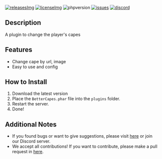 [releases]: https://github.com/David-pm-pl/BetterCapes/releases/latest
[releasesImg]: https://img.shields.io/github/v/release/David-pm-pl/BetterCapes.svg?color=blue&include_prereleases&label=git-releases&style=for-the-badge
[license]: https://github.com/David-pm-pl/BetterCapes/blob/master/LICENSE
[licenseImg]: https://img.shields.io/github/license/David-pm-pl/BetterCapes.svg?style=for-the-badge
[issues]: https://img.shields.io/github/issues/David-pm-pl/BetterCapes.svg?color=yellow&style=for-the-badge
[phpversion]: https://img.shields.io/badge/PHP-8.0%2B-red?style=for-the-badge
[issueslink]: https://github.com/David-pm-pl/BetterCapes/issues
[discord]: https://img.shields.io/badge/Discord-blue?style=for-the-badge
[discordlink]: https://discord.gg/34PC5u9W

[![releasesImg]][releases] [![licenseImg]][license] ![phpversion] [![issues]][issueslink] [![discord]][discordlink]

## Description
A plugin to change the player's capes

## Features
- Change cape by url, image
- Easy to use and config

## How to Install

1. Download the latest version
2. Place the `BetterCapes.phar` file into the `plugins` folder.
3. Restart the server.
4. Done!

## Additional Notes

- If you found bugs or want to give suggestions, please visit <a href="https://github.com/David-pm-pl/BetterCapes/issues">here</a> or join our Discord server.
- We accept all contributions! If you want to contribute, please make a pull request in <a href="https://github.com/David-pm-pl/BetterCapes/pulls">here</a>.

